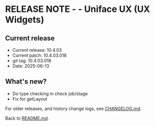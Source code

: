 # RELEASE NOTE -  - Uniface UX (UX Widgets)

## Current release
- Current release: 10.4.03
- Current patch: 10.4.03.018
- git tag: 10.4.03.018
- Date: 2025-06-13

## What's new?
 - Do type checking in check job/stage
 - Fix for getLayout

For older releases, and history change logs, see [CHANGELOG.md](CHANGELOG.md).

Back to [README.md](README.md).
